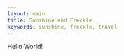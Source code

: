 ```yaml
---
layout: main
title: Sunshine and Freckle
keywords: sunshine, freckle, travel
---
```


Hello World!

